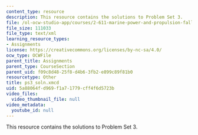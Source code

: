```yaml
---
content_type: resource
description: This resource contains the solutions to Problem Set 3.
file: /ol-ocw-studio-app/courses/2-611-marine-power-and-propulsion-fall-2006/5a88064fd969f1a71779cff4f6d5723b_ps3_soln.xmcd
file_size: 111033
file_type: text/xml
learning_resource_types:
- Assignments
license: https://creativecommons.org/licenses/by-nc-sa/4.0/
ocw_type: OCWFile
parent_title: Assignments
parent_type: CourseSection
parent_uid: f09c8d48-25f8-d4b6-3fb2-e899c89f81b0
resourcetype: Other
title: ps3_soln.xmcd
uid: 5a88064f-d969-f1a7-1779-cff4f6d5723b
video_files:
  video_thumbnail_file: null
video_metadata:
  youtube_id: null
---
```

This resource contains the solutions to Problem Set 3.
